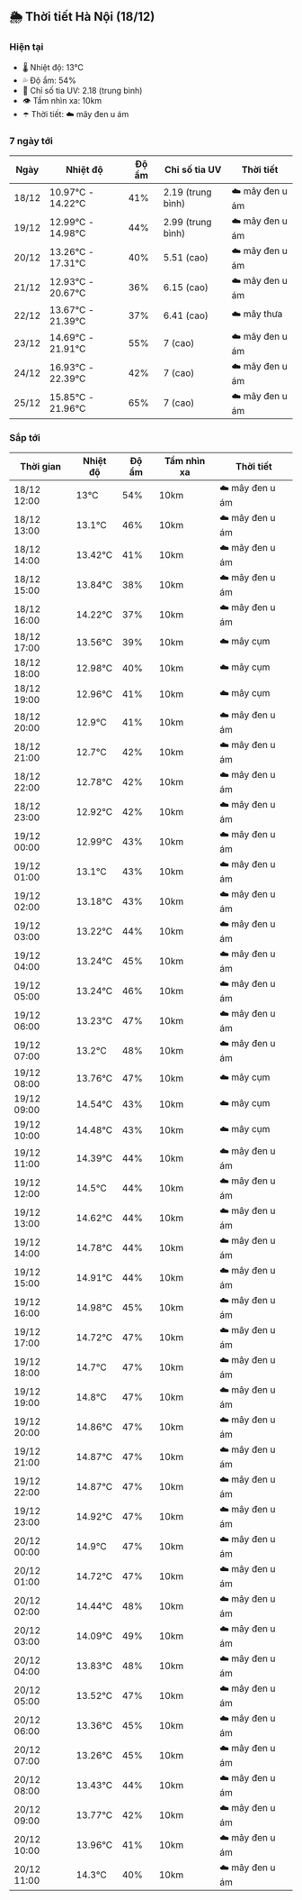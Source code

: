 ## 🌦️ Thời tiết Hà Nội (18/12)

### Hiện tại

- 🌡️ Nhiệt độ: 13℃
- 💦 Độ ẩm: 54%
- 🌟 Chỉ số tia UV: 2.18 (trung bình)
- 👁️ Tầm nhìn xa: 10km
- ☂️ Thời tiết: ☁️ mây đen u ám

### 7 ngày tới

| Ngày | Nhiệt độ | Độ ẩm | Chỉ số tia UV | Thời tiết |
| --- | --- | --- | --- | --- |
| 18/12 | 10.97℃ - 14.22℃ | 41% | 2.19 (trung bình) | ☁️ mây đen u ám |
| 19/12 | 12.99℃ - 14.98℃ | 44% | 2.99 (trung bình) | ☁️ mây đen u ám |
| 20/12 | 13.26℃ - 17.31℃ | 40% | 5.51 (cao) | ☁️ mây đen u ám |
| 21/12 | 12.93℃ - 20.67℃ | 36% | 6.15 (cao) | ☁️ mây đen u ám |
| 22/12 | 13.67℃ - 21.39℃ | 37% | 6.41 (cao) | ☁️ mây thưa |
| 23/12 | 14.69℃ - 21.91℃ | 55% | 7 (cao) | ☁️ mây đen u ám |
| 24/12 | 16.93℃ - 22.39℃ | 42% | 7 (cao) | ☁️ mây đen u ám |
| 25/12 | 15.85℃ - 21.96℃ | 65% | 7 (cao) | ☁️ mây đen u ám |

### Sắp tới

| Thời gian | Nhiệt độ | Độ ẩm | Tầm nhìn xa | Thời tiết |
| --- | --- | --- | --- | --- |
| 18/12 12:00 | 13℃ | 54% | 10km | ☁️ mây đen u ám |
| 18/12 13:00 | 13.1℃ | 46% | 10km | ☁️ mây đen u ám |
| 18/12 14:00 | 13.42℃ | 41% | 10km | ☁️ mây đen u ám |
| 18/12 15:00 | 13.84℃ | 38% | 10km | ☁️ mây đen u ám |
| 18/12 16:00 | 14.22℃ | 37% | 10km | ☁️ mây đen u ám |
| 18/12 17:00 | 13.56℃ | 39% | 10km | ☁️ mây cụm |
| 18/12 18:00 | 12.98℃ | 40% | 10km | ☁️ mây cụm |
| 18/12 19:00 | 12.96℃ | 41% | 10km | ☁️ mây cụm |
| 18/12 20:00 | 12.9℃ | 41% | 10km | ☁️ mây đen u ám |
| 18/12 21:00 | 12.7℃ | 42% | 10km | ☁️ mây đen u ám |
| 18/12 22:00 | 12.78℃ | 42% | 10km | ☁️ mây đen u ám |
| 18/12 23:00 | 12.92℃ | 42% | 10km | ☁️ mây đen u ám |
| 19/12 00:00 | 12.99℃ | 43% | 10km | ☁️ mây đen u ám |
| 19/12 01:00 | 13.1℃ | 43% | 10km | ☁️ mây đen u ám |
| 19/12 02:00 | 13.18℃ | 43% | 10km | ☁️ mây đen u ám |
| 19/12 03:00 | 13.22℃ | 44% | 10km | ☁️ mây đen u ám |
| 19/12 04:00 | 13.24℃ | 45% | 10km | ☁️ mây đen u ám |
| 19/12 05:00 | 13.24℃ | 46% | 10km | ☁️ mây đen u ám |
| 19/12 06:00 | 13.23℃ | 47% | 10km | ☁️ mây đen u ám |
| 19/12 07:00 | 13.2℃ | 48% | 10km | ☁️ mây đen u ám |
| 19/12 08:00 | 13.76℃ | 47% | 10km | ☁️ mây cụm |
| 19/12 09:00 | 14.54℃ | 43% | 10km | ☁️ mây cụm |
| 19/12 10:00 | 14.48℃ | 43% | 10km | ☁️ mây cụm |
| 19/12 11:00 | 14.39℃ | 44% | 10km | ☁️ mây đen u ám |
| 19/12 12:00 | 14.5℃ | 44% | 10km | ☁️ mây đen u ám |
| 19/12 13:00 | 14.62℃ | 44% | 10km | ☁️ mây đen u ám |
| 19/12 14:00 | 14.78℃ | 44% | 10km | ☁️ mây đen u ám |
| 19/12 15:00 | 14.91℃ | 44% | 10km | ☁️ mây đen u ám |
| 19/12 16:00 | 14.98℃ | 45% | 10km | ☁️ mây đen u ám |
| 19/12 17:00 | 14.72℃ | 47% | 10km | ☁️ mây đen u ám |
| 19/12 18:00 | 14.7℃ | 47% | 10km | ☁️ mây đen u ám |
| 19/12 19:00 | 14.8℃ | 47% | 10km | ☁️ mây đen u ám |
| 19/12 20:00 | 14.86℃ | 47% | 10km | ☁️ mây đen u ám |
| 19/12 21:00 | 14.87℃ | 47% | 10km | ☁️ mây đen u ám |
| 19/12 22:00 | 14.87℃ | 47% | 10km | ☁️ mây đen u ám |
| 19/12 23:00 | 14.92℃ | 47% | 10km | ☁️ mây đen u ám |
| 20/12 00:00 | 14.9℃ | 47% | 10km | ☁️ mây đen u ám |
| 20/12 01:00 | 14.72℃ | 47% | 10km | ☁️ mây đen u ám |
| 20/12 02:00 | 14.44℃ | 48% | 10km | ☁️ mây đen u ám |
| 20/12 03:00 | 14.09℃ | 49% | 10km | ☁️ mây đen u ám |
| 20/12 04:00 | 13.83℃ | 48% | 10km | ☁️ mây đen u ám |
| 20/12 05:00 | 13.52℃ | 47% | 10km | ☁️ mây đen u ám |
| 20/12 06:00 | 13.36℃ | 45% | 10km | ☁️ mây đen u ám |
| 20/12 07:00 | 13.26℃ | 45% | 10km | ☁️ mây đen u ám |
| 20/12 08:00 | 13.43℃ | 44% | 10km | ☁️ mây đen u ám |
| 20/12 09:00 | 13.77℃ | 42% | 10km | ☁️ mây đen u ám |
| 20/12 10:00 | 13.96℃ | 41% | 10km | ☁️ mây đen u ám |
| 20/12 11:00 | 14.3℃ | 40% | 10km | ☁️ mây đen u ám |
